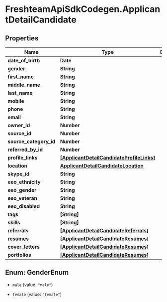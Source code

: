 # FreshteamApiSdkCodegen.ApplicantDetailCandidate

## Properties

| Name                   | Type                                                                                  | Description | Notes      |
| ---------------------- | ------------------------------------------------------------------------------------- | ----------- | ---------- |
| **date_of_birth**      | **Date**                                                                              |             | [optional] |
| **gender**             | **String**                                                                            |             | [optional] |
| **first_name**         | **String**                                                                            |             | [optional] |
| **middle_name**        | **String**                                                                            |             | [optional] |
| **last_name**          | **String**                                                                            |             | [optional] |
| **mobile**             | **String**                                                                            |             | [optional] |
| **phone**              | **String**                                                                            |             | [optional] |
| **email**              | **String**                                                                            |             | [optional] |
| **owner_id**           | **Number**                                                                            |             | [optional] |
| **source_id**          | **Number**                                                                            |             | [optional] |
| **source_category_id** | **Number**                                                                            |             | [optional] |
| **referred_by_id**     | **Number**                                                                            |             | [optional] |
| **profile_links**      | [**[ApplicantDetailCandidateProfileLinks]**](ApplicantDetailCandidateProfileLinks.md) |             | [optional] |
| **location**           | [**ApplicantDetailCandidateLocation**](ApplicantDetailCandidateLocation.md)           |             | [optional] |
| **skype_id**           | **String**                                                                            |             | [optional] |
| **eeo_ethnicity**      | **String**                                                                            |             | [optional] |
| **eeo_gender**         | **String**                                                                            |             | [optional] |
| **eeo_veteran**        | **String**                                                                            |             | [optional] |
| **eeo_disabled**       | **String**                                                                            |             | [optional] |
| **tags**               | **[String]**                                                                          |             | [optional] |
| **skills**             | **[String]**                                                                          |             | [optional] |
| **referrals**          | [**[ApplicantDetailCandidateReferrals]**](ApplicantDetailCandidateReferrals.md)       |             | [optional] |
| **resumes**            | [**[ApplicantDetailCandidateResumes]**](ApplicantDetailCandidateResumes.md)           |             | [optional] |
| **cover_letters**      | [**[ApplicantDetailCandidateResumes]**](ApplicantDetailCandidateResumes.md)           |             | [optional] |
| **portfolios**         | [**[ApplicantDetailCandidateResumes]**](ApplicantDetailCandidateResumes.md)           |             | [optional] |

## Enum: GenderEnum

- `male` (value: `"male"`)

- `female` (value: `"female"`)
